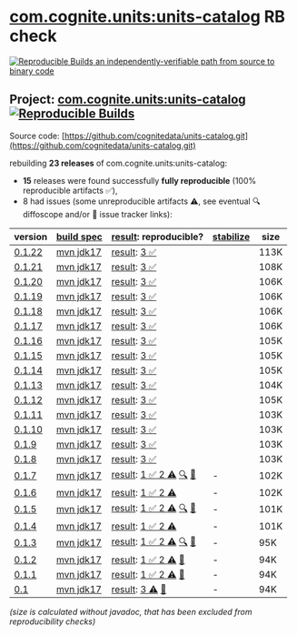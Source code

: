[com.cognite.units:units-catalog](https://central.sonatype.com/artifact/com.cognite.units/units-catalog/versions) RB check
=======

[![Reproducible Builds](https://reproducible-builds.org/images/logos/rb.svg) an independently-verifiable path from source to binary code](https://reproducible-builds.org/)

## Project: [com.cognite.units:units-catalog](https://central.sonatype.com/artifact/com.cognite.units/units-catalog/versions) [![Reproducible Builds](https://img.shields.io/endpoint?url=https://raw.githubusercontent.com/jvm-repo-rebuild/reproducible-central/master/content/com/cognite/units/units-catalog/badge.json)](https://github.com/jvm-repo-rebuild/reproducible-central/blob/master/content/com/cognite/units/units-catalog/README.md)

Source code: [https://github.com/cognitedata/units-catalog.git](https://github.com/cognitedata/units-catalog.git)

rebuilding **23 releases** of com.cognite.units:units-catalog:
- **15** releases were found successfully **fully reproducible** (100% reproducible artifacts :white_check_mark:),
- 8 had issues (some unreproducible artifacts :warning:, see eventual :mag: diffoscope and/or :memo: issue tracker links):

| version | [build spec](/BUILDSPEC.md) | [result](https://reproducible-builds.org/docs/jvm/): reproducible? | [stabilize](https://github.com/google/oss-rebuild/blob/main/cmd/stabilize/README.md) | size |
| -- | --------- | ------ | ------ | -- |
| [0.1.22](https://central.sonatype.com/artifact/com.cognite.units/units-catalog/0.1.22/pom) | [mvn jdk17](units-catalog-0.1.22.buildspec) | [result](units-catalog-0.1.22.buildinfo): [3 :white_check_mark: ](units-catalog-0.1.22.buildcompare) | | 113K |
| [0.1.21](https://central.sonatype.com/artifact/com.cognite.units/units-catalog/0.1.21/pom) | [mvn jdk17](units-catalog-0.1.21.buildspec) | [result](units-catalog-0.1.21.buildinfo): [3 :white_check_mark: ](units-catalog-0.1.21.buildcompare) | | 108K |
| [0.1.20](https://central.sonatype.com/artifact/com.cognite.units/units-catalog/0.1.20/pom) | [mvn jdk17](units-catalog-0.1.20.buildspec) | [result](units-catalog-0.1.20.buildinfo): [3 :white_check_mark: ](units-catalog-0.1.20.buildcompare) | | 106K |
| [0.1.19](https://central.sonatype.com/artifact/com.cognite.units/units-catalog/0.1.19/pom) | [mvn jdk17](units-catalog-0.1.19.buildspec) | [result](units-catalog-0.1.19.buildinfo): [3 :white_check_mark: ](units-catalog-0.1.19.buildcompare) | | 106K |
| [0.1.18](https://central.sonatype.com/artifact/com.cognite.units/units-catalog/0.1.18/pom) | [mvn jdk17](units-catalog-0.1.18.buildspec) | [result](units-catalog-0.1.18.buildinfo): [3 :white_check_mark: ](units-catalog-0.1.18.buildcompare) | | 106K |
| [0.1.17](https://central.sonatype.com/artifact/com.cognite.units/units-catalog/0.1.17/pom) | [mvn jdk17](units-catalog-0.1.17.buildspec) | [result](units-catalog-0.1.17.buildinfo): [3 :white_check_mark: ](units-catalog-0.1.17.buildcompare) | | 106K |
| [0.1.16](https://central.sonatype.com/artifact/com.cognite.units/units-catalog/0.1.16/pom) | [mvn jdk17](units-catalog-0.1.16.buildspec) | [result](units-catalog-0.1.16.buildinfo): [3 :white_check_mark: ](units-catalog-0.1.16.buildcompare) | | 105K |
| [0.1.15](https://central.sonatype.com/artifact/com.cognite.units/units-catalog/0.1.15/pom) | [mvn jdk17](units-catalog-0.1.15.buildspec) | [result](units-catalog-0.1.15.buildinfo): [3 :white_check_mark: ](units-catalog-0.1.15.buildcompare) | | 105K |
| [0.1.14](https://central.sonatype.com/artifact/com.cognite.units/units-catalog/0.1.14/pom) | [mvn jdk17](units-catalog-0.1.14.buildspec) | [result](units-catalog-0.1.14.buildinfo): [3 :white_check_mark: ](units-catalog-0.1.14.buildcompare) | | 105K |
| [0.1.13](https://central.sonatype.com/artifact/com.cognite.units/units-catalog/0.1.13/pom) | [mvn jdk17](units-catalog-0.1.13.buildspec) | [result](units-catalog-0.1.13.buildinfo): [3 :white_check_mark: ](units-catalog-0.1.13.buildcompare) | | 104K |
| [0.1.12](https://central.sonatype.com/artifact/com.cognite.units/units-catalog/0.1.12/pom) | [mvn jdk17](units-catalog-0.1.12.buildspec) | [result](units-catalog-0.1.12.buildinfo): [3 :white_check_mark: ](units-catalog-0.1.12.buildcompare) | | 105K |
| [0.1.11](https://central.sonatype.com/artifact/com.cognite.units/units-catalog/0.1.11/pom) | [mvn jdk17](units-catalog-0.1.11.buildspec) | [result](units-catalog-0.1.11.buildinfo): [3 :white_check_mark: ](units-catalog-0.1.11.buildcompare) | | 103K |
| [0.1.10](https://central.sonatype.com/artifact/com.cognite.units/units-catalog/0.1.10/pom) | [mvn jdk17](units-catalog-0.1.10.buildspec) | [result](units-catalog-0.1.10.buildinfo): [3 :white_check_mark: ](units-catalog-0.1.10.buildcompare) | | 103K |
| [0.1.9](https://central.sonatype.com/artifact/com.cognite.units/units-catalog/0.1.9/pom) | [mvn jdk17](units-catalog-0.1.9.buildspec) | [result](units-catalog-0.1.9.buildinfo): [3 :white_check_mark: ](units-catalog-0.1.9.buildcompare) | | 103K |
| [0.1.8](https://central.sonatype.com/artifact/com.cognite.units/units-catalog/0.1.8/pom) | [mvn jdk17](units-catalog-0.1.8.buildspec) | [result](units-catalog-0.1.8.buildinfo): [3 :white_check_mark: ](units-catalog-0.1.8.buildcompare) | | 103K |
| [0.1.7](https://central.sonatype.com/artifact/com.cognite.units/units-catalog/0.1.7/pom) | [mvn jdk17](units-catalog-0.1.7.buildspec) | [result](units-catalog-0.1.7.buildinfo): [1 :white_check_mark:  2 :warning:](units-catalog-0.1.7.buildcompare) [:mag:](units-catalog-0.1.7.diffoscope) [:memo:](https://github.com/cognitedata/units-catalog/pull/43) | - | 102K |
| [0.1.6](https://central.sonatype.com/artifact/com.cognite.units/units-catalog/0.1.6/pom) | [mvn jdk17](units-catalog-0.1.6.buildspec) | [result](units-catalog-0.1.6.buildinfo): [1 :white_check_mark:  2 :warning:](units-catalog-0.1.6.buildcompare) | - | 102K |
| [0.1.5](https://central.sonatype.com/artifact/com.cognite.units/units-catalog/0.1.5/pom) | [mvn jdk17](units-catalog-0.1.5.buildspec) | [result](units-catalog-0.1.5.buildinfo): [1 :white_check_mark:  2 :warning:](units-catalog-0.1.5.buildcompare) [:mag:](units-catalog-0.1.5.diffoscope) [:memo:](https://github.com/cognitedata/units-catalog/pull/43) | - | 101K |
| [0.1.4](https://central.sonatype.com/artifact/com.cognite.units/units-catalog/0.1.4/pom) | [mvn jdk17](units-catalog-0.1.4.buildspec) | [result](units-catalog-0.1.4.buildinfo): [1 :white_check_mark:  2 :warning:](units-catalog-0.1.4.buildcompare) | - | 101K |
| [0.1.3](https://central.sonatype.com/artifact/com.cognite.units/units-catalog/0.1.3/pom) | [mvn jdk17](units-catalog-0.1.3.buildspec) | [result](units-catalog-0.1.3.buildinfo): [1 :white_check_mark:  2 :warning:](units-catalog-0.1.3.buildcompare) [:mag:](units-catalog-0.1.3.diffoscope) [:memo:](https://github.com/cognitedata/units-catalog/pull/43) | - | 95K |
| [0.1.2](https://central.sonatype.com/artifact/com.cognite.units/units-catalog/0.1.2/pom) | [mvn jdk17](units-catalog-0.1.2.buildspec) | [result](units-catalog-0.1.2.buildinfo): [1 :white_check_mark:  2 :warning:](units-catalog-0.1.2.buildcompare) [:memo:](https://github.com/cognitedata/units-catalog/pull/43) | - | 94K |
| [0.1.1](https://central.sonatype.com/artifact/com.cognite.units/units-catalog/0.1.1/pom) | [mvn jdk17](units-catalog-0.1.1.buildspec) | [result](units-catalog-0.1.1.buildinfo): [1 :white_check_mark:  2 :warning:](units-catalog-0.1.1.buildcompare) [:memo:](https://github.com/cognitedata/units-catalog/pull/43) | - | 94K |
| [0.1](https://central.sonatype.com/artifact/com.cognite.units/units-catalog/0.1/pom) | [mvn jdk17](units-catalog-0.1.buildspec) | [result](units-catalog-0.1.buildinfo): [ 3 :warning:](units-catalog-0.1.buildcompare) [:memo:](https://github.com/cognitedata/units-catalog/pull/43) | - | 94K |

<i>(size is calculated without javadoc, that has been excluded from reproducibility checks)</i>
